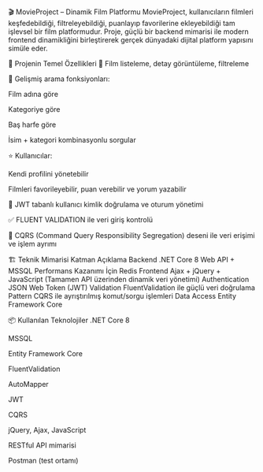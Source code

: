 🎬 MovieProject – Dinamik Film Platformu
MovieProject, kullanıcıların filmleri keşfedebildiği, filtreleyebildiği, puanlayıp favorilerine ekleyebildiği tam işlevsel bir film platformudur. Proje, güçlü bir backend mimarisi ile modern frontend dinamikliğini birleştirerek gerçek dünyadaki dijital platform yapısını simüle eder.

🚀 Projenin Temel Özellikleri
🎥 Film listeleme, detay görüntüleme, filtreleme

🧠 Gelişmiş arama fonksiyonları:

Film adına göre

Kategoriye göre

Baş harfe göre

İsim + kategori kombinasyonlu sorgular

⭐ Kullanıcılar:

Kendi profilini yönetebilir

Filmleri favorileyebilir, puan verebilir ve yorum yazabilir

🔐 JWT tabanlı kullanıcı kimlik doğrulama ve oturum yönetimi

✅ FLUENT VALIDATION ile veri giriş kontrolü

🧩 CQRS (Command Query Responsibility Segregation) deseni ile veri erişimi ve işlem ayrımı

🏗️ Teknik Mimarisi
Katman	Açıklama
Backend	.NET Core 8 Web API + MSSQL
Performans Kazanımı İçin Redis
Frontend	Ajax + jQuery + JavaScript (Tamamen API üzerinden dinamik veri yönetimi)
Authentication	JSON Web Token (JWT)
Validation	FluentValidation ile güçlü veri doğrulama
Pattern	CQRS ile ayrıştırılmış komut/sorgu işlemleri
Data Access	Entity Framework Core

📦 Kullanılan Teknolojiler
.NET Core 8

MSSQL

Entity Framework Core

FluentValidation

AutoMapper

JWT

CQRS

jQuery, Ajax, JavaScript

RESTful API mimarisi

Postman (test ortamı)
